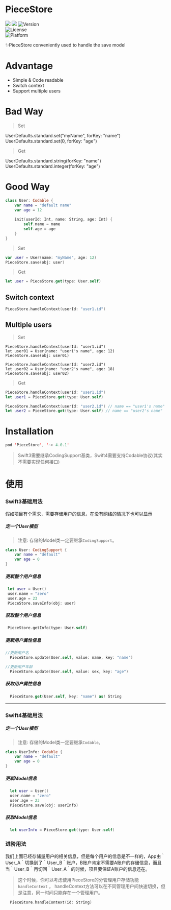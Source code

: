 # PieceStore

![](https://travis-ci.org/ZeroFengLee/PieceStore.svg?branch=master)
![](http://img.shields.io/badge/Swift-4-orange.svg)
![Version](https://img.shields.io/cocoapods/v/PieceStore.svg?style=flat)	
![License](https://img.shields.io/cocoapods/l/CmdBluetooth.svg?style=flat)	
![Platform](https://img.shields.io/cocoapods/p/CmdBluetooth.svg?style=flat)

✨PieceStore conveniently used to handle the save model

# Advantage

- Simple & Code readable
- Switch context
- Support multiple users 

# Bad Way

> Set

UserDefaults.standard.set("myName", forKey: "name")  
UserDefaults.standard.set(0, forKey: "age")

> Get

UserDefaults.standard.string(forKey: "name")  
UserDefaults.standard.integer(forKey: "age")

# Good Way

```swift
class User: Codable {
    var name = "default name"
    var age = 12
    
    init(userId: Int, name: String, age: Int) {
        self.name = name
        self.age = age
    }
}
```

> Set

```swift
var user = User(name: "myName", age: 12)
PieceStore.save(obj: user)
```

> Get

```swift
let user = PieceStore.get(type: User.self)
```

## Switch context

```swift
PieceStore.handleContext(userId: "user1.id")
```

## Multiple users

> Set

```swfit
PieceStore.handleContext(userId: "user1.id")
let user01 = User(name: "user1's name", age: 12)
PieceStore.save(obj: user01)

PieceStore.handleContext(userId: "user2.id")
let user02 = User(name: "user2's name", age: 18)
PieceStore.save(obj: user02)
```

> Get

```swift
PieceStore.handleContext(userId: "user1.id")
let user1 = PieceStore.get(type: User.self)

PieceStore.handleContext(userId: "user2.id") // name == "user1's name"
let user2 = PieceStore.get(type: User.self) // name == "user2's name"
```

# Installation

```swift
pod 'PieceStore', '~> 4.0.1'
```

> Swift3需要继承CodingSupport基类，Swift4需要支持Codable协议(其实不需要实现任何接口)

# 使用

### Swift3基础用法

 假如项目有个需求，需要存储用户的信息，在没有网络的情况下也可以显示
 
##### 定一个User模型

 > 注意: 存储的Model类一定要继承`CodingSupport`。   

```swift
class User: CodingSupport {
    var name = "default"
    var age = 0 
}
```

##### 更新整个用户信息

```swift
 let user = User()
 user.name = "zero"
 user.age = 23
 PieceStore.saveInfo(obj: user)
```

##### 获取整个用户信息

```swift
 PieceStore.getInfo(type: User.self)
```

##### 更新用户属性信息

```swift 
//更新用户名
  PieceStore.update(User.self, value: name, key: "name")

//更新用户年龄
  PieceStore.update(User.self, value: sex, key: "age")
```

##### 获取用户属性信息

```swift 
  PieceStore.get(User.self, key: "name") as! String
```

--------
### Swift4基础用法

##### 定一个User模型

 > 注意: 存储的Model类一定要继承`Codable`。   

```swift
class UserInfo: Codable {
    var name = "default"
    var age = 0
}
```

##### 更新Model信息

```swift
  let user = User()
  user.name = "zero"
  user.age = 23
  PieceStore.save(obj: userInfo)
```

##### 获取Model信息

```swift
  let userInfo = PieceStore.get(type: User.self)
```

### 进阶用法

我们上面已经存储量用户的相关信息，但是每个用户的信息是不一样的，App由｀User_A｀切换到了｀User_B｀账户，B账户肯定不需要A账户的存储信息，而且当｀User_B｀再切回｀User_A｀的时候，项目要保证A账户的信息还在。
> 这个时候，你可以考虑使用PieceStore的分管理用户存储功能 `handleContext` ， handleContext方法可以在不同管理用户间快速切换，但是注意，同一时间只能存在一个管理用户。
```swift 
  PieceStore.handleContext(id: String)
```
